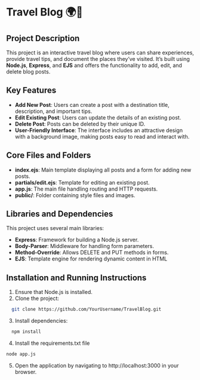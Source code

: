 
# Travel Blog 🌍🌴
## Project Description
This project is an interactive travel blog where users can share experiences, provide travel tips, and document the places they’ve visited. It’s built using **Node.js**, **Express**, and **EJS** and offers the functionality to add, edit, and delete blog posts.

## Key Features
- **Add New Post**: Users can create a post with a destination title, description, and important tips.
- **Edit Existing Post**: Users can update the details of an existing post.
- **Delete Post**: Posts can be deleted by their unique ID.
- **User-Friendly Interface**: The interface includes an attractive design with a background image, making posts easy to read and interact with.

## Core Files and Folders
- **index.ejs**: Main template displaying all posts and a form for adding new posts.
- **partials/edit.ejs**: Template for editing an existing post.
- **app.js**: The main file handling routing and HTTP requests.
- **public/**: Folder containing style files and images.

## Libraries and Dependencies
This project uses several main libraries:
- **Express**: Framework for building a Node.js server.
- **Body-Parser**: Middleware for handling form parameters.
- **Method-Override**: Allows DELETE and PUT methods in forms.
- **EJS**: Template engine for rendering dynamic content in HTML





## Installation and Running Instructions


1. Ensure that Node.js is installed.
2. Clone the project:

```bash
  git clone https://github.com/YourUsername/TravelBlog.git
```

3. Install dependencies:

```bash
  npm install
```

4. Install the requirements.txt file

```bash
node app.js
```

5. Open the application by navigating to http://localhost:3000 in your browser.



